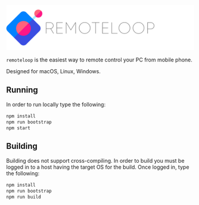 ![remoteloop logo](documentation/img/remoteloop-logo.png)

`remoteloop` is the easiest way to remote control your PC from mobile phone.

Designed for macOS, Linux, Windows.

## Running

In order to run locally type the following:

```
npm install
npm run bootstrap
npm start
```

## Building

Building does not support cross-compiling. In order to build you must be logged in to a host having the target OS for the build. Once logged in, type the following:

```
npm install
npm run bootstrap
npm run build
```
